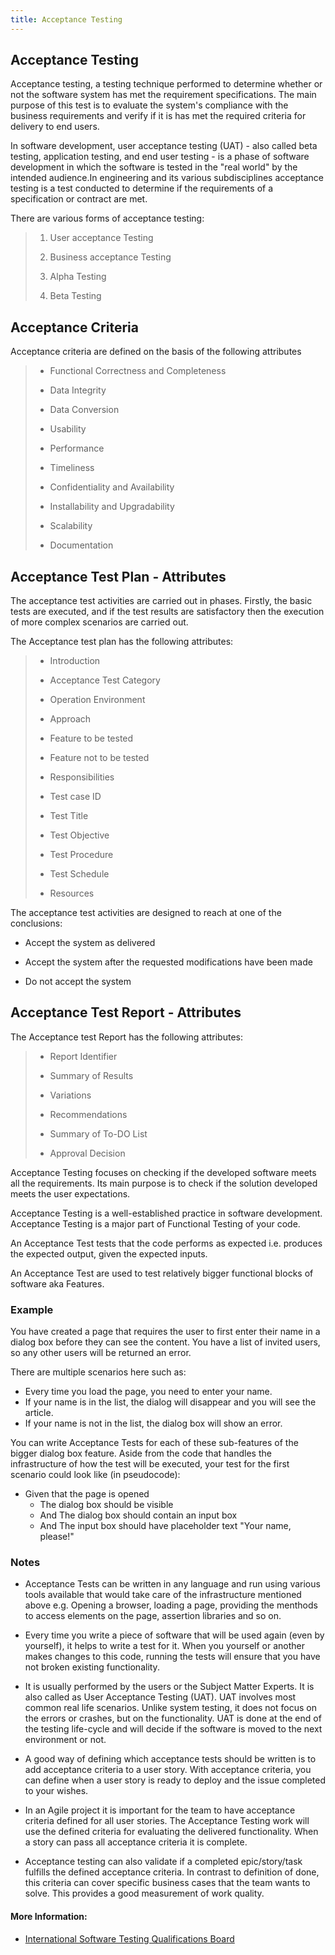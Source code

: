```yaml
---
title: Acceptance Testing
---
```


## Acceptance Testing

Acceptance testing, a testing technique performed to determine whether or not the software system has met the requirement specifications. The main purpose of this test is to evaluate the system's compliance with the business requirements and verify if it is has met the required criteria for delivery to end users.

In software development, user acceptance testing (UAT) - also called beta testing, application testing, and end user testing - is a phase of software development in which the software is tested in the "real world" by the intended audience.In engineering and its various subdisciplines acceptance testing is a test conducted to determine if the requirements of a specification or contract are met. 

There are various forms of acceptance testing:

> 1. User acceptance Testing
>
> 2. Business acceptance Testing
>
> 3. Alpha Testing
>
> 4. Beta Testing

## Acceptance Criteria
Acceptance criteria are defined on the basis of the following attributes

> - Functional Correctness and Completeness
>
> - Data Integrity
>
> - Data Conversion
>
> - Usability
>
> - Performance
>
> - Timeliness
>
> - Confidentiality and Availability
>
> - Installability and Upgradability
>
> - Scalability
>
> - Documentation

## Acceptance Test Plan - Attributes
The acceptance test activities are carried out in phases. Firstly, the basic tests are executed, and if the test results are satisfactory then the execution of more complex scenarios are carried out.

The Acceptance test plan has the following attributes:

> - Introduction
>
> - Acceptance Test Category
>
> - Operation Environment
>
> - Approach
>
> - Feature to be tested
>
> - Feature not to be tested
>
> - Responsibilities
>
> - Test case ID
>
> - Test Title
>
> - Test Objective
>
> - Test Procedure
>
> - Test Schedule
>
> - Resources

The acceptance test activities are designed to reach at one of the conclusions:

- Accept the system as delivered

- Accept the system after the requested modifications have been made

- Do not accept the system

## Acceptance Test Report - Attributes
The Acceptance test Report has the following attributes:

> - Report Identifier
>
> - Summary of Results
>
> - Variations
>
> - Recommendations
>
> - Summary of To-DO List
>
> - Approval Decision

Acceptance Testing focuses on checking if the developed software meets all the requirements. Its main purpose is to check if the solution developed meets the user expectations.

Acceptance Testing is a well-established practice in software development. Acceptance Testing is a major part of Functional Testing of your code.

An Acceptance Test tests that the code performs as expected i.e. produces the expected output, given the expected inputs.

An Acceptance Test are used to test relatively bigger functional blocks of software aka Features.

### Example
You have created a page that requires the user to first enter their name in a dialog box before they can see the content. You have a list of invited users, so any other users will be returned an error.

There are multiple scenarios here such as: 
- Every time you load the page, you need to enter your name.
- If your name is in the list, the dialog will disappear and you will see the article.
- If your name is not in the list, the dialog box will show an error.

You can write Acceptance Tests for each of these sub-features of the bigger dialog box feature. Aside from the code that handles the infrastructure of how the test will be executed, your test for the first scenario could look like (in pseudocode):

- Given that the page is opened
  - The dialog box should be visible
  - And The dialog box should contain an input box
  - And The input box should have placeholder text "Your name, please!"

### Notes

- Acceptance Tests can be written in any language and run using various tools available that would take care of the infrastructure mentioned above e.g. Opening a browser, loading a page, providing the menthods to access elements on the page, assertion libraries and so on.

- Every time you write a piece of software that will be used again (even by yourself), it helps to write a test for it. When you yourself or another makes changes to this code, running the tests will ensure that you have not broken existing functionality.

- It is usually performed by the users or the Subject Matter Experts. It is also called as User Acceptance Testing (UAT). UAT involves most common real life scenarios. Unlike system testing, it does not focus on the errors or crashes, but on the functionality. UAT is done at the end of the testing life-cycle and will decide if the software is moved to the next environment or not.

- A good way of defining which acceptance tests should be written is to add acceptance criteria to a user story. With acceptance criteria, you can define when a user story is ready to deploy and the issue completed to your wishes.

- In an Agile project it is important for the team to have acceptance criteria defined for all user stories. The Acceptance Testing work will use the defined criteria for evaluating the delivered functionality. When a story can pass all acceptance criteria it is complete. 

- Acceptance testing can also validate if a completed epic/story/task fulfills the defined acceptance criteria. In contrast to definition of done, this criteria can cover specific business cases that the team wants to solve. This provides a good measurement of work quality.

#### More Information:
- [International Software Testing Qualifications Board](http://www.istqb.org/)

